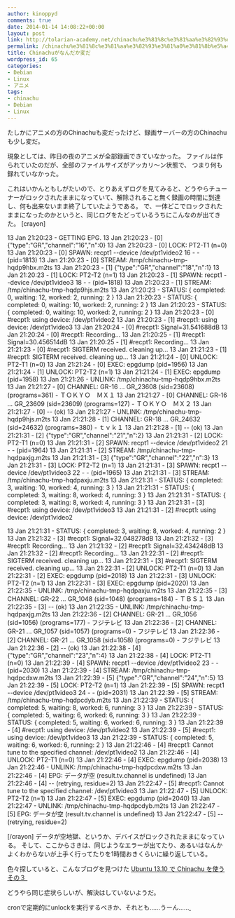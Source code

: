 ```yaml
---
author: kinoppyd
comments: true
date: 2014-01-14 14:08:22+00:00
layout: post
link: http://tolarian-academy.net/chinachu%e3%81%8c%e3%81%aa%e3%82%93%e3%81%a0%e3%81%8b%e5%a4%89%e3%81%a0/
permalink: /chinachu%e3%81%8c%e3%81%aa%e3%82%93%e3%81%a0%e3%81%8b%e5%a4%89%e3%81%a0
title: Chinachuがなんだか変だ
wordpress_id: 65
categories:
- Debian
- Linux
- アニメ
tags:
- chinachu
- Debian
- Linux
---
```


たしかにアニメの方のChinachuも変だったけど、録画サーバーの方のChinachuも少し変だ。

現象としては、昨日の夜のアニメが全部録画できていなかった。
ファイルは作られていたのだが、全部のファイルサイズがアッカリ～ン状態で、 つまり何も録れていなかった。

これはいかんともしがたいので、とりあえずログを見てみると、どうやらチューナーがロックされたままになっていて、解除されること無く録画の時間に到達し、何も出来ないまま終了していたようである。
で、一体どこでロックされたままになったのかというと、同じログをたどっているうちにこんなのが出てきた。
[crayon]

13 Jan 21:20:23 - GETTING EPG.
13 Jan 21:20:23 - [0] {"type":"GR","channel":"16","n":0}
13 Jan 21:20:23 - [0] LOCK: PT2-T1 (n=0)
13 Jan 21:20:23 - [0] SPAWN: recpt1 --device /dev/pt1video2 16 - - (pid=1813)
13 Jan 21:20:23 - [0] STREAM: /tmp/chinachu-tmp-hqdp9hbx.m2ts
13 Jan 21:20:23 - [1] {"type":"GR","channel":"18","n":1}
13 Jan 21:20:23 - [1] LOCK: PT2-T2 (n=1)
13 Jan 21:20:23 - [1] SPAWN: recpt1 --device /dev/pt1video3 18 - - (pid=1818)
13 Jan 21:20:23 - [1] STREAM: /tmp/chinachu-tmp-hqdp9hjs.m2ts
13 Jan 21:20:23 - STATUS: { completed: 0, waiting: 12, worked: 2, running: 2 }
13 Jan 21:20:23 - STATUS: { completed: 0, waiting: 10, worked: 2, running: 2 }
13 Jan 21:20:23 - STATUS: { completed: 0, waiting: 10, worked: 2, running: 2 }
13 Jan 21:20:23 - [0] #recpt1: using device: /dev/pt1video2
13 Jan 21:20:23 - [1] #recpt1: using device: /dev/pt1video3
13 Jan 21:20:24 - [0] #recpt1: Signal=31.541688dB
13 Jan 21:20:24 - [0] #recpt1: Recording...
13 Jan 21:20:25 - [1] #recpt1: Signal=30.456514dB
13 Jan 21:20:25 - [1] #recpt1: Recording...
13 Jan 21:21:23 - [0] #recpt1: SIGTERM received. cleaning up...
13 Jan 21:21:23 - [1] #recpt1: SIGTERM received. cleaning up...
13 Jan 21:21:24 - [0] UNLOCK: PT2-T1 (n=0)
13 Jan 21:21:24 - [0] EXEC: epgdump (pid=1956)
13 Jan 21:21:24 - [1] UNLOCK: PT2-T2 (n=1)
13 Jan 21:21:24 - [1] EXEC: epgdump (pid=1958)
13 Jan 21:21:26 - UNLINK: /tmp/chinachu-tmp-hqdp9hbx.m2ts
13 Jan 21:21:27 - [0] CHANNEL: GR-16 ... GR_23608 (sid=23608) (programs=361) - ＴＯＫＹＯ　ＭＸ１
13 Jan 21:21:27 - [0] CHANNEL: GR-16 ... GR_23609 (sid=23609) (programs=127) - ＴＯＫＹＯ　ＭＸ２
13 Jan 21:21:27 - [0] -- (ok)
13 Jan 21:21:27 - UNLINK: /tmp/chinachu-tmp-hqdp9hjs.m2ts
13 Jan 21:21:28 - [1] CHANNEL: GR-18 ... GR_24632 (sid=24632) (programs=380) - ｔｖｋ１
13 Jan 21:21:28 - [1] -- (ok)
13 Jan 21:21:31 - [2] {"type":"GR","channel":"21","n":2}
13 Jan 21:21:31 - [2] LOCK: PT2-T1 (n=0)
13 Jan 21:21:31 - [2] SPAWN: recpt1 --device /dev/pt1video2 21 - - (pid=1964)
13 Jan 21:21:31 - [2] STREAM: /tmp/chinachu-tmp-hqdpaxjg.m2ts
13 Jan 21:21:31 - [3] {"type":"GR","channel":"22","n":3}
13 Jan 21:21:31 - [3] LOCK: PT2-T2 (n=1)
13 Jan 21:21:31 - [3] SPAWN: recpt1 --device /dev/pt1video3 22 - - (pid=1965)
13 Jan 21:21:31 - [3] STREAM: /tmp/chinachu-tmp-hqdpaxju.m2ts
13 Jan 21:21:31 - STATUS: { completed: 3, waiting: 10, worked: 4, running: 3 }
13 Jan 21:21:31 - STATUS: { completed: 3, waiting: 8, worked: 4, running: 3 }
13 Jan 21:21:31 - STATUS: { completed: 3, waiting: 8, worked: 4, running: 3 }
13 Jan 21:21:31 - [3] #recpt1: using device: /dev/pt1video3
13 Jan 21:21:31 - [2] #recpt1: using device: /dev/pt1video2

13 Jan 21:21:31 - STATUS: { completed: 3, waiting: 8, worked: 4, running: 2 }
13 Jan 21:21:32 - [3] #recpt1: Signal=32.048278dB
13 Jan 21:21:32 - [3] #recpt1: Recording...
13 Jan 21:21:32 - [2] #recpt1: Signal=32.434248dB
13 Jan 21:21:32 - [2] #recpt1: Recording...
13 Jan 21:22:31 - [2] #recpt1: SIGTERM received. cleaning up...
13 Jan 21:22:31 - [3] #recpt1: SIGTERM received. cleaning up...
13 Jan 21:22:31 - [2] UNLOCK: PT2-T1 (n=0)
13 Jan 21:22:31 - [2] EXEC: epgdump (pid=2018)
13 Jan 21:22:31 - [3] UNLOCK: PT2-T2 (n=1)
13 Jan 21:22:31 - [3] EXEC: epgdump (pid=2020)
13 Jan 21:22:35 - UNLINK: /tmp/chinachu-tmp-hqdpaxju.m2ts
13 Jan 21:22:35 - [3] CHANNEL: GR-22 ... GR_1048 (sid=1048) (programs=184) - ＴＢＳ１
13 Jan 21:22:35 - [3] -- (ok)
13 Jan 21:22:35 - UNLINK: /tmp/chinachu-tmp-hqdpaxjg.m2ts
13 Jan 21:22:36 - [2] CHANNEL: GR-21 ... GR_1056 (sid=1056) (programs=177) - フジテレビ
13 Jan 21:22:36 - [2] CHANNEL: GR-21 ... GR_1057 (sid=1057) (programs=0) - フジテレビ
13 Jan 21:22:36 - [2] CHANNEL: GR-21 ... GR_1058 (sid=1058) (programs=0) - フジテレビ
13 Jan 21:22:36 - [2] -- (ok)
13 Jan 21:22:38 - [4] {"type":"GR","channel":"23","n":4}
13 Jan 21:22:38 - [4] LOCK: PT2-T1 (n=0)
13 Jan 21:22:39 - [4] SPAWN: recpt1 --device /dev/pt1video2 23 - - (pid=2030)
13 Jan 21:22:39 - [4] STREAM: /tmp/chinachu-tmp-hqdpcdxw.m2ts
13 Jan 21:22:39 - [5] {"type":"GR","channel":"24","n":5}
13 Jan 21:22:39 - [5] LOCK: PT2-T2 (n=1)
13 Jan 21:22:39 - [5] SPAWN: recpt1 --device /dev/pt1video3 24 - - (pid=2031)
13 Jan 21:22:39 - [5] STREAM: /tmp/chinachu-tmp-hqdpcdyb.m2ts
13 Jan 21:22:39 - STATUS: { completed: 5, waiting: 8, worked: 6, running: 3 }
13 Jan 21:22:39 - STATUS: { completed: 5, waiting: 6, worked: 6, running: 3 }
13 Jan 21:22:39 - STATUS: { completed: 5, waiting: 6, worked: 6, running: 3 }
13 Jan 21:22:39 - [4] #recpt1: using device: /dev/pt1video2
13 Jan 21:22:39 - [5] #recpt1: using device: /dev/pt1video3
13 Jan 21:22:39 - STATUS: { completed: 5, waiting: 6, worked: 6, running: 2 }
13 Jan 21:22:46 - [4] #recpt1: Cannot tune to the specified channel: /dev/pt1video2
13 Jan 21:22:46 - [4] UNLOCK: PT2-T1 (n=0)
13 Jan 21:22:46 - [4] EXEC: epgdump (pid=2038)
13 Jan 21:22:46 - UNLINK: /tmp/chinachu-tmp-hqdpcdxw.m2ts
13 Jan 21:22:46 - [4] EPG: データが空 (result.tv.channel is undefined)
13 Jan 21:22:46 - [4] -- (retrying, residue=2)
13 Jan 21:22:47 - [5] #recpt1: Cannot tune to the specified channel: /dev/pt1video3
13 Jan 21:22:47 - [5] UNLOCK: PT2-T2 (n=1)
13 Jan 21:22:47 - [5] EXEC: epgdump (pid=2040)
13 Jan 21:22:47 - UNLINK: /tmp/chinachu-tmp-hqdpcdyb.m2ts
13 Jan 21:22:47 - [5] EPG: データが空 (result.tv.channel is undefined)
13 Jan 21:22:47 - [5] -- (retrying, residue=2)

[/crayon]
データが空地獄、というか、デバイスがロックされたままになっている。
そして、ここからさきは、同じようなエラーが出てたり、あるいはなんかよくわからないが上手く行ってたりを1時間おきくらいに繰り返している。

色々探していると、こんなブログを見つけた
[Ubuntu 13.10 で Chinachu を使う その３ ](http://ameblo.jp/purplesounds/entry-11717986528.html)

どうやら同じ症状らしいが、解決はしていないようだ。

cronで定期的にunlockを実行するべきか、それとも……うーん……[ ](http://ameblo.jp/purplesounds/entry-11717986528.html)

